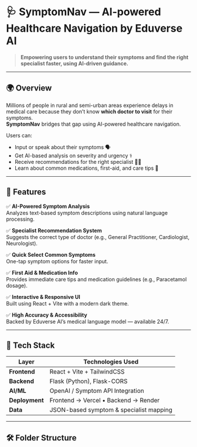 # 🩺 SymptomNav — AI-powered Healthcare Navigation by Eduverse AI

> **Empowering users to understand their symptoms and find the right specialist faster, using AI-driven guidance.**

---

## 🌍 Overview

Millions of people in rural and semi-urban areas experience delays in medical care because they don’t know **which doctor to visit** for their symptoms.  
**SymptomNav** bridges that gap using AI-powered healthcare navigation.

Users can:
- Input or speak about their symptoms 🗣️  
- Get AI-based analysis on severity and urgency ⚕️  
- Receive recommendations for the right specialist 🧑‍⚕️  
- Learn about common medications, first-aid, and care tips 💊

---

## 🚀 Features

✅ **AI-Powered Symptom Analysis**  
Analyzes text-based symptom descriptions using natural language processing.

✅ **Specialist Recommendation System**  
Suggests the correct type of doctor (e.g., General Practitioner, Cardiologist, Neurologist).

✅ **Quick Select Common Symptoms**  
One-tap symptom options for faster input.

✅ **First Aid & Medication Info**  
Provides immediate care tips and medication guidelines (e.g., Paracetamol dosage).

✅ **Interactive & Responsive UI**  
Built using React + Vite with a modern dark theme.

✅ **High Accuracy & Accessibility**  
Backed by Eduverse AI’s medical language model — available 24/7.

---

## 🧩 Tech Stack

| Layer | Technologies Used |
|-------|--------------------|
| **Frontend** | React + Vite + TailwindCSS |
| **Backend** | Flask (Python), Flask-CORS |
| **AI/ML** | OpenAI / Symptom API Integration |
| **Deployment** | Frontend → Vercel • Backend → Render |
| **Data** | JSON-based symptom & specialist mapping |

---

## 🛠️ Folder Structure

